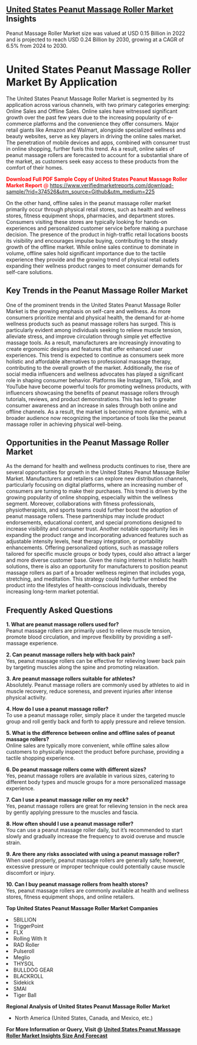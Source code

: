 <h2><a href="https://www.verifiedmarketreports.com/download-sample/?rid=374526&amp;utm_source=Github&amp;utm_medium=225" target="_blank">United States Peanut Massage Roller Market</a> Insights</h2><p>Peanut Massage Roller Market size was valued at USD 0.15 Billion in 2022 and is projected to reach USD 0.24 Billion by 2030, growing at a CAGR of 6.5% from 2024 to 2030.</p><p> <h1>United States Peanut Massage Roller Market By Application</h1> <p>The United States Peanut Massage Roller Market is segmented by its application across various channels, with two primary categories emerging: Online Sales and Offline Sales. Online sales have witnessed significant growth over the past few years due to the increasing popularity of e-commerce platforms and the convenience they offer consumers. Major retail giants like Amazon and Walmart, alongside specialized wellness and beauty websites, serve as key players in driving the online sales market. The penetration of mobile devices and apps, combined with consumer trust in online shopping, further fuels this trend. As a result, online sales of peanut massage rollers are forecasted to account for a substantial share of the market, as customers seek easy access to these products from the comfort of their homes. <p><span class=""><span style="color: #ff0000;"><strong>Download Full PDF Sample Copy of United States Peanut Massage Roller Market Report</strong> @ </span><a href="https://www.verifiedmarketreports.com/download-sample/?rid=374526&amp;utm_source=Github&amp;utm_medium=225" target="_blank">https://www.verifiedmarketreports.com/download-sample/?rid=374526&amp;utm_source=Github&amp;utm_medium=225</a></span></p> On the other hand, offline sales in the peanut massage roller market primarily occur through physical retail stores, such as health and wellness stores, fitness equipment shops, pharmacies, and department stores. Consumers visiting these stores are typically looking for hands-on experiences and personalized customer service before making a purchase decision. The presence of the product in high-traffic retail locations boosts its visibility and encourages impulse buying, contributing to the steady growth of the offline market. While online sales continue to dominate in volume, offline sales hold significant importance due to the tactile experience they provide and the growing trend of physical retail outlets expanding their wellness product ranges to meet consumer demands for self-care solutions. <h2>Key Trends in the Peanut Massage Roller Market</h2> <p>One of the prominent trends in the United States Peanut Massage Roller Market is the growing emphasis on self-care and wellness. As more consumers prioritize mental and physical health, the demand for at-home wellness products such as peanut massage rollers has surged. This is particularly evident among individuals seeking to relieve muscle tension, alleviate stress, and improve circulation through simple yet effective massage tools. As a result, manufacturers are increasingly innovating to create ergonomic designs and features that offer enhanced user experiences. This trend is expected to continue as consumers seek more holistic and affordable alternatives to professional massage therapy, contributing to the overall growth of the market. Additionally, the rise of social media influencers and wellness advocates has played a significant role in shaping consumer behavior. Platforms like Instagram, TikTok, and YouTube have become powerful tools for promoting wellness products, with influencers showcasing the benefits of peanut massage rollers through tutorials, reviews, and product demonstrations. This has led to greater consumer awareness and an increase in sales through both online and offline channels. As a result, the market is becoming more dynamic, with a broader audience now recognizing the importance of tools like the peanut massage roller in achieving physical well-being. <h2>Opportunities in the Peanut Massage Roller Market</h2> <p>As the demand for health and wellness products continues to rise, there are several opportunities for growth in the United States Peanut Massage Roller Market. Manufacturers and retailers can explore new distribution channels, particularly focusing on digital platforms, where an increasing number of consumers are turning to make their purchases. This trend is driven by the growing popularity of online shopping, especially within the wellness segment. Moreover, collaborations with fitness professionals, physiotherapists, and sports teams could further boost the adoption of peanut massage rollers. These partnerships may include product endorsements, educational content, and special promotions designed to increase visibility and consumer trust. Another notable opportunity lies in expanding the product range and incorporating advanced features such as adjustable intensity levels, heat therapy integration, or portability enhancements. Offering personalized options, such as massage rollers tailored for specific muscle groups or body types, could also attract a larger and more diverse customer base. Given the rising interest in holistic health solutions, there is also an opportunity for manufacturers to position peanut massage rollers as part of a broader wellness regimen that includes yoga, stretching, and meditation. This strategy could help further embed the product into the lifestyles of health-conscious individuals, thereby increasing long-term market potential. <h2>Frequently Asked Questions</h2> <p><strong>1. What are peanut massage rollers used for?</strong><br> Peanut massage rollers are primarily used to relieve muscle tension, promote blood circulation, and improve flexibility by providing a self-massage experience.</p> <p><strong>2. Can peanut massage rollers help with back pain?</strong><br> Yes, peanut massage rollers can be effective for relieving lower back pain by targeting muscles along the spine and promoting relaxation.</p> <p><strong>3. Are peanut massage rollers suitable for athletes?</strong><br> Absolutely. Peanut massage rollers are commonly used by athletes to aid in muscle recovery, reduce soreness, and prevent injuries after intense physical activity.</p> <p><strong>4. How do I use a peanut massage roller?</strong><br> To use a peanut massage roller, simply place it under the targeted muscle group and roll gently back and forth to apply pressure and relieve tension.</p> <p><strong>5. What is the difference between online and offline sales of peanut massage rollers?</strong><br> Online sales are typically more convenient, while offline sales allow customers to physically inspect the product before purchase, providing a tactile shopping experience.</p> <p><strong>6. Do peanut massage rollers come with different sizes?</strong><br> Yes, peanut massage rollers are available in various sizes, catering to different body types and muscle groups for a more personalized massage experience.</p> <p><strong>7. Can I use a peanut massage roller on my neck?</strong><br> Yes, peanut massage rollers are great for relieving tension in the neck area by gently applying pressure to the muscles and fascia.</p> <p><strong>8. How often should I use a peanut massage roller?</strong><br> You can use a peanut massage roller daily, but it’s recommended to start slowly and gradually increase the frequency to avoid overuse and muscle strain.</p> <p><strong>9. Are there any risks associated with using a peanut massage roller?</strong><br> When used properly, peanut massage rollers are generally safe; however, excessive pressure or improper technique could potentially cause muscle discomfort or injury.</p> <p><strong>10. Can I buy peanut massage rollers from health stores?</strong><br> Yes, peanut massage rollers are commonly available at health and wellness stores, fitness equipment shops, and online retailers.</p> </p><p><strong>Top United States Peanut Massage Roller Market Companies</strong></p><div data-test-id=""><p><li>5BILLION</li><li> TriggerPoint</li><li> FLX</li><li> Rolling With It</li><li> RAD Roller</li><li> Pulseroll</li><li> Meglio</li><li> THYSOL</li><li> BULLDOG GEAR</li><li> BLACKROLL</li><li> Sidekick</li><li> SMAI</li><li> Tiger Ball</li></p><div><strong>Regional Analysis of&nbsp;United States Peanut Massage Roller Market</strong></div><ul><li dir="ltr"><p dir="ltr">North America&nbsp;(United States, Canada, and Mexico, etc.)</p></li></ul><p><strong>For More Information or Query, Visit @&nbsp;</strong><strong><a href="https://www.verifiedmarketreports.com/product/peanut-massage-roller-market/?utm_source=Github&amp;utm_medium=225" target="_blank">United States Peanut Massage Roller Market Insights Size And Forecast</a></strong></p></div>

